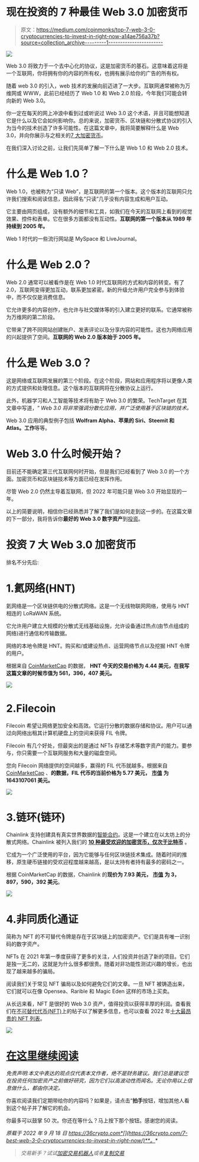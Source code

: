 # 现在投资的 7 种最佳 Web 3.0 加密货币

> 原文：<https://medium.com/coinmonks/top-7-web-3-0-cryptocurrencies-to-invest-in-right-now-a14ae756a37b?source=collection_archive---------1----------------------->

![](img/2bafa6a9b32e7b3e8a63d721db856dcd.png)

Web 3.0 将致力于一个去中心化的协议，这是加密货币的基石。这意味着这将是一个互联网，你将拥有你的内容的所有权，也拥有展示给你的广告的所有权。

随着 web 3.0 的引入，web 技术的发展向前迈进了一大步。互联网通常被称为万维网或 WWW，此前已经经历了 Web 1.0 和 Web 2.0 阶段，今年我们可能会转向新的 Web 3.0。

你一定在每天的网上冲浪中看到过或听说过 Web 3.0 这个术语，并且可能想知道它是什么以及它会如何影响你。总的来说，加密货币、区块链和分散式协议的引入为当今的技术创造了许多可能性。在这篇文章中，我将简要解释什么是 Web 3.0，并向你展示与之相关的[7 大加密货币](https://36crypto.com/top-10-cryptocurrencies-to-invest-in-september-2022/)。

在我们深入讨论之前，让我们先简单了解一下什么是 Web 1.0 和 Web 2.0 技术。

# 什么是 Web 1.0？

Web 1.0，也被称为“只读 Web”，是互联网的第一个版本。这个版本的互联网只允许我们搜索和阅读信息，因此得名“只读”几乎没有内容生成和用户互动。

它主要由网页组成，没有额外的细节和工具，如我们在今天的互联网上看到的视觉效果、控件和表单。它在很多方面都没有互动性。**互联网的第一个版本从 1989 年持续到 2005 年。**

Web 1 时代的一些流行网站是 MySpace 和 LiveJournal。

# 什么是 Web 2.0？

Web 2.0 通常可以被看作是在 Web 1.0 时代互联网的方式和内容的转变。有了 2.0，互联网变得更加互动，联系更加紧密。新的升级允许用户完全参与到体验中，而不仅仅是消费信息。

它允许更多的内容创作，也允许与社交媒体等的引入建立更好的联系。它通常被称为万维网的第二阶段。

它带来了跨不同网站创建账户、发表评论以及分享内容的可能性。这也为网络应用的兴起提供了空间。**互联网的 Web 2.0 版本始于 2005 年。**

# 什么是 Web 3.0？

这是网络或互联网发展的第三个阶段。在这个阶段，网站和应用程序将以更像人类的方式提供和处理信息。这个版本的互联网将在分散协议上运行。

此外，机器学习和人工智能等技术将有助于 Web 3.0 的繁荣。TechTarget 在其文章中写道，“ *Web 3.0 将非常强调分散化应用，并广泛使用基于区块链的技术。*

Web 3.0 应用的典型例子包括 **Wolfram Alpha、苹果的 Siri、Steemit 和 Atlas。工作**等等。

# Web 3.0 什么时候开始？

目前还不能确定第三代互联网何时开始，但是我们已经看到了 Web 3.0 的一个方面。加密货币和区块链技术等方面已经在发挥作用。

尽管 Web 2.0 仍然主导着互联网，但 2022 年可能只是 Web 3.0 开始显现的一年。

以上的简要说明，相信你已经熟悉并了解了我们是如何走到这一步的。在这篇文章的下一部分，我将告诉你**最好的 Web 3.0 数字资产**到[投资](https://36crypto.com/5-steps-to-invest-in-cryptocurrency-a-beginners-guide/)。

# 投资 7 大 Web 3.0 加密货币

排名不分先后:

# 1.氦网络(HNT)

氦网络是一个区块链供电的分散式网络。这是一个无线物联网网络，使用与 HNT 相连的 LoRaWAN 系统。

它允许用户建立大规模的分散式无线基础设施，允许设备通过热点(由节点组成的网络)进行通信和传输数据。

网络的本地令牌是 HNT。购买和/或建设热点、运营网络节点以及挖掘 HNT 令牌的用户。

根据来自 [CoinMarketCap](https://coinmarketcap.com/currencies/helium/) 的数据， **HNT 今天的交易价格为 4.44 美元，在我写这篇文章的时候市值为 561，396，407 美元。**

![](img/1b53c703aecee3e69d48d842bcf8e55c.png)

# 2.Filecoin

Filecoin 希望让网络更加安全和高效。它运行分散的数据存储和协议。用户可以通过向网络出租其计算机硬盘上的空间来获得 FIL 令牌。

Filecoin 有几个好处，但最突出的是通过 NFTs 存储艺术等数字资产的能力。要参与，你只需要一个互联网服务和大量的磁盘空间。

您向 Filecoin 网络提供的空间越多，赢得的 FIL 代币就越多。根据来自 [CoinMarketCap](https://coinmarketcap.com/currencies/filecoin/) 、**的数据，FIL 代币的当前价格为 5.77 美元，** [**市值**](https://36crypto.com/understanding-crypto-market-cap-how-is-it-calculated/) **为 1643107061 美元。**

![](img/0768ed0d418216383258c8605a1babea.png)

# 3.链环(链环)

Chainlink 支持创建具有真实世界数据的[智能合约](https://36crypto.com/what-are-smart-contracts-on-blockchain-technology-and-why-are-they-so-important/)。这是一个建立在以太坊上的分散式网络。Chainlink 被列入我们的 [**10 种最受欢迎的加密货币，仅次于比特币**](https://36crypto.com/what-is-an-altcoin-investing-for-beginners/) 。

它成为一个广泛使用的平台，因为它能够与任何区块链技术集成。随着时间的推移，原生硬币链接的受欢迎程度越来越高，是以太持有者持有最多的密码之一。

根据 CoinMarketCap 的数据，Chainlink 的**现价为 7.93 美元，** [**市值**](https://36crypto.com/understanding-crypto-market-cap-how-is-it-calculated/) **为 3，897，590，392 美元**。

![](img/466e4a882081c9084701de1b030e78a1.png)

# 4.非同质化通证

简称为 NFT 的不可替代令牌是存在于区块链上的加密资产。它们是具有唯一识别码的数字资产。

NFTs 在 2021 年第一季度获得了更多的关注，人们投资并创造了新的项目。它们是独一无二的，这就是为什么很多都很贵。随着对非功能性测试兴趣的增长，也出现了越来越多的骗局。

阅读我们关于常见 NFT 骗局以及如何避免它们的文章。一旦 NFT 被铸造出来，它们就可以在像 Opensea、Rarible 和 Magic Eden 这样的市场上买卖。

从长远来看，NFT 是很好的 Web 3.0 资产，值得投资以获得丰厚的利润。查看我们在[不可替代代币(NFT)](https://36crypto.com/nftnon-fungible-token/)上的帖子以了解更多信息，也可以查看 2022 年[十大最昂贵的 NFT 列表](https://36crypto.com/common-nft-scams-and-8-ways-to-avoid-them/)。

![](img/128effb1eefd20cf41f262600d735844.png)

# [在这里继续阅读](https://36crypto.com/7-best-web-3-0-cryptocurrencies-to-invest-in-right-now/)

*免责声明:本文中表达的观点仅代表本文作者，绝不是财务建议。我们总是建议您在投资任何加密资产之前做好研究，因为它们以高波动性而闻名。无论你用以上信息做什么，都由你决定。*

你喜欢阅读我们定期带给你的内容吗？如果是，请点击“**拍手**按钮，增加其他人看到这个帖子并了解它的机会。

你最多可以鼓掌 50 次。你还在等什么？马上按下那个按钮。感谢您的阅读。

*原载于 2022 年 9 月 18 日 https://36crypto.com*[](https://36crypto.com/7-best-web-3-0-cryptocurrencies-to-invest-in-right-now/)**。**

> *交易新手？试试[加密交易机器人](/coinmonks/crypto-trading-bot-c2ffce8acb2a)或者[复制交易](/coinmonks/top-10-crypto-copy-trading-platforms-for-beginners-d0c37c7d698c)*
